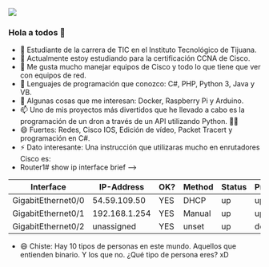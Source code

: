 ![](https://images.cooltext.com/5508903.png)
### Hola a todos 👋



- 🔭 Estudiante de la carrera de TIC en el Instituto Tecnológico de Tijuana.
- 🌱 Actualmente estoy estudiando para la certificación CCNA de Cisco.
- 👯 Me gusta mucho manejar equipos de Cisco y todo lo que tiene que ver con equipos de red.
- 🤔 Lenguajes de programación que conozco: C#, PHP, Python 3, Java y VB.
- 💬 Algunas cosas que me interesan: Docker, Raspberry Pi y Arduino.
- 📫 Uno de mis proyectos más divertidos que he llevado a cabo es la programación de un dron a través de un API utilizando Python. 🐍🚁
- 😄 Fuertes: Redes, Cisco IOS, Edición de vídeo, Packet Tracert y programación en C#.
- ⚡ Dato interesante: Una instrucción que utilizaras mucho en enrutadores Cisco es:
- Router1# show ip interface brief
-->


| Interface          | IP-Address    | OK? | Method | Status | Protocol |
|--------------------|---------------|-----|--------|--------|----------|
| GigabitEthernet0/0 | 54.59.109.50  | YES | DHCP   | up     | up       |
| GigabitEthernet0/1 | 192.168.1.254 | YES | Manual | up     | up       |
| GigabitEthernet0/2 | unassigned    | YES | unset  | up     | down     |

- 😄 Chiste: Hay 10 tipos de personas en este mundo. Aquellos que entienden binario. Y los que no.
  ¿Qué tipo de persona eres? xD
